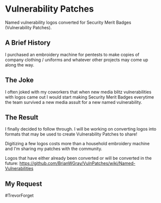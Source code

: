 # Vulnerability Patches
Named vulnerability logos converted for Security Merit Badges (Vulnerability Patches).

## A Brief History
I purchased an embroidery machine for pentests to make copies of company clothing / uniforms and whatever other projects may come up along the way.

## The Joke
I often joked with my coworkers that when new media blitz vulnerabilities with logos came out I would start making Security Merit Badges everytime the team survived a new media assult for a new named vulnerability.

## The Result
I finally decided to follow through. I will be working on converting logos into formats that may be used to create Vulnerability Patches to share!

Digitizing a few logos costs more than a household embroidery machine and I'm sharing my patches with the community.

Logos that have either already been converted or will be converted in the future: https://github.com/BrianWGray/VulnPatches/wiki/Named-Vulnerabilities

## My Request
#TrevorForget


